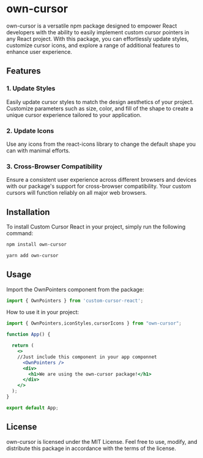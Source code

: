 # own-cursor
own-cursor  is a versatile npm package designed to empower React developers with the ability to easily implement custom cursor pointers in any React project. With this package, you can effortlessly update styles, customize cursor icons, and explore a range of additional features to enhance user experience.

## Features
### 1. Update Styles
Easily update cursor styles to match the design aesthetics of your project. Customize parameters such as size, color, and fill of the shape to create a unique cursor experience tailored to your application.
### 2. Update Icons
Use any icons from the react-icons library to change the default shape you can with manimal efforts.

### 3. Cross-Browser Compatibility
Ensure a consistent user experience across different browsers and devices with our package's support for cross-browser compatibility. Your custom cursors will function reliably on all major web browsers.

## Installation
To install Custom Cursor React in your project, simply run the following command:

```bash
npm install own-cursor
```
```bash
yarn add own-cursor
```

## Usage
Import the OwnPointers component from the package:

```jsx
import { OwnPointers } from 'custom-cursor-react';
```

How to use it in your project:

```jsx
import { OwnPointers,iconStyles,cursorIcons } from "own-cursor";

function App() {

  return (
    <>
    //Just include this component in your app componnet
      <OwnPointers />
      <div>
        <h1>We are using the own-cursor package!</h1>
      </div>
    </>
  );
}

export default App;
```

## License
own-cursor is licensed under the MIT License. Feel free to use, modify, and distribute this package in accordance with the terms of the license.